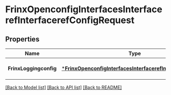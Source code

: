 # FrinxOpenconfigInterfacesInterfacerefInterfacerefConfigRequest

## Properties
Name | Type | Description | Notes
------------ | ------------- | ------------- | -------------
**FrinxLoggingconfig** | [***FrinxOpenconfigInterfacesInterfacerefInterfacerefConfig**](frinx.openconfig.interfaces.interfaceref.interfaceref.Config.md) |  | [optional] [default to null]

[[Back to Model list]](../README.md#documentation-for-models) [[Back to API list]](../README.md#documentation-for-api-endpoints) [[Back to README]](../README.md)


